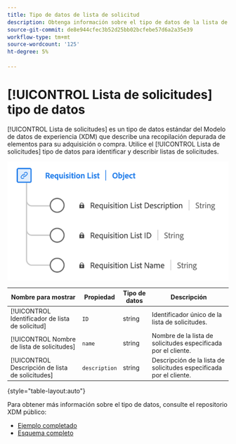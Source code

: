 ```yaml
---
title: Tipo de datos de lista de solicitud
description: Obtenga información sobre el tipo de datos de la lista de solicitudes Experience Data Model (XDM).
source-git-commit: de8e944cfec3b52d25bb02bcfebe57d6a2a35e39
workflow-type: tm+mt
source-wordcount: '125'
ht-degree: 5%

---
```


# [!UICONTROL Lista de solicitudes] tipo de datos

[!UICONTROL Lista de solicitudes] es un tipo de datos estándar del Modelo de datos de experiencia (XDM) que describe una recopilación depurada de elementos para su adquisición o compra. Utilice el [!UICONTROL Lista de solicitudes] tipo de datos para identificar y describir listas de solicitudes.

![Un diagrama de la [!UICONTROL Lista de solicitudes] tipo de datos.](../images/data-types/requisition-list.png)

| Nombre para mostrar | Propiedad | Tipo de datos | Descripción |
|---------------------------|-------------------|-----------|--------------------------------------------------|
| [!UICONTROL Identificador de lista de solicitud] | `ID` | string | Identificador único de la lista de solicitudes. |
| [!UICONTROL Nombre de lista de solicitudes] | `name` | string | Nombre de la lista de solicitudes especificada por el cliente. |
| [!UICONTROL Descripción de lista de solicitudes] | `description` | string | Descripción de la lista de solicitudes especificada por el cliente. |

{style="table-layout:auto"}

Para obtener más información sobre el tipo de datos, consulte el repositorio XDM público:

* [Ejemplo completado](https://github.com/adobe/xdm/blob/master/components/datatypes/requisitionlist.example.1.json)
* [Esquema completo](https://github.com/adobe/xdm/blob/master/components/datatypes/requisitionlist.schema.json)
